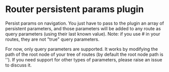 # Router persistent params plugin

Persist params on navigation. You just have to pass to the plugin an array of persistent parameters, and those parameters will be added to any route as query parameters (using their last known value). Note: if you use # in your routes, they are not "true" query parameters.

For now, only query parameters are supported. It works by modifying the path of the root node of your tree of routes (by default the root node path is ''). If you need support for other types of parameters, please raise an issue to discuss it.
